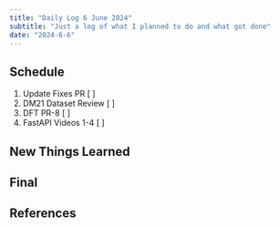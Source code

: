 ```yaml
---
title: "Daily Log 6 June 2024"
subtitle: "Just a log of what I planned to do and what got done"
date: "2024-6-6"
---
```


## Schedule

1. Update Fixes PR [ ]
2. DM21 Dataset Review [ ]
3. DFT PR-8 [ ]
4. FastAPI Videos 1-4 [ ]

## New Things Learned

## Final


## References
